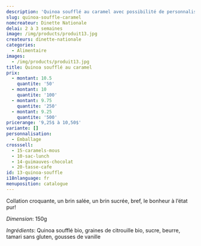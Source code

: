 ```yaml
---
description: 'Quinoa soufflé au caramel avec possibilité de personnaliser l''emballage '
slug: quinoa-souffle-caramel
nomcreateur: Dinette Nationale
delai: 2 à 3 semaines
image: /img/products/produit13.jpg
createurs: dinette-nationale
categories:
  - Alimentaire
images:
  - /img/products/produit13.jpg
title: Quinoa soufflé au caramel
prix:
  - montant: 10.5
    quantite: '50'
  - montant: 10
    quantite: '100'
  - montant: 9.75
    quantite: '250'
  - montant: 9.25
    quantite: '500'
pricerange: '9,25$ à 10,50$'
variante: []
personnalisation:
  - Emballage
crosssell:
  - 15-caramels-mous
  - 10-sac-lunch
  - 14-guimauves-chocolat
  - 20-tasse-cafe
id: 13-quinoa-souffle
i18nlanguage: fr
menuposition: catalogue
---
```

Collation croquante, un brin salée, un brin sucrée, bref, le bonheur à l’état pur!

_Dimension_: 150g

_Ingrédients_: Quinoa soufflé bio, graines de citrouille bio, sucre, beurre, tamari sans gluten, gousses de vanille



